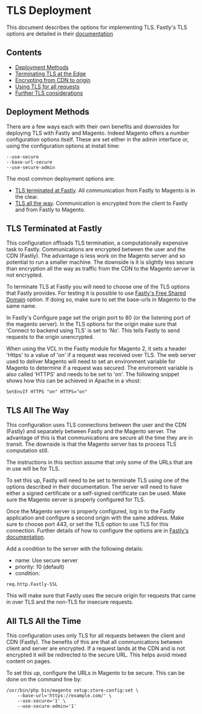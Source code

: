 # TLS Deployment

This document describes the options for implementing TLS. Fastly's TLS options
are detailed in their [documentation](https://docs.fastly.com/guides/securing-communications/ordering-a-paid-tls-option)

## Contents

- [Deployment Methods](#deployment-methods)
- [Terminating TLS at the Edge](#tls-terminated-at-fastly)
- [Encrypting from CDN to origin](#tls-all-the-way)
- [Using TLS for all requests](#all-tls-all-the-time)
- [Further TLS considerations](#further-tls-considerations)

## Deployment Methods

There are a few ways each with their own benefits and downsides for deploying
TLS with Fastly and Magento. Indeed Magento offers a number configuration
options itself. These are set either in the admin interface or, using the
configuration options at install time:

```
--use-secure
--base-url-secure
--use-secure-admin
```

The most common deployment options are:

- [TLS terminated at Fastly](#tls-terminated-at-fastly). All communication from
  Fastly to Magento is in the clear.
- [TLS all the way](#tls-all-the-way). Communication is encrypted from the
  client to Fastly and from Fastly to Magento.

## TLS Terminated at Fastly

This configuration offloads TLS termination, a computationally expensive task
to Fastly. Communications are encrypted between the user and the CDN (Fastly).
The advantage is less work on the Magento server and so potential to run a
smaller machine. The downside is it is slightly less secure than encryption all
the way as traffic from the CDN to the Magento server is not encrypted.

To terminate TLS at Fastly you will need to choose one of the TLS options that
Fastly provides. For testing it is possible to use
[Fastly's Free Shared Domain](https://docs.fastly.com/guides/securing-communications/setting-up-free-tls)
option. If doing so, make sure to set the base-urls in Magento to the same name.

In Fastly's Configure page set the origin port to 80 (or the listening port of
the magento server). In the TLS options for the origin make sure that 'Connect
to backend using TLS' is set to 'No'. This tells Fastly to send requests to the
origin unencrypted.

When using the VCL in the Fastly module for Magento 2, it sets a header 'Https'
to a value of 'on' if a request was received over TLS. The web server used to
deliver Magento will need to set an environment variable for Magento to
determine if a request was secured. The enviroment variable is also called
'HTTPS' and needs to be set to 'on'. The following snippet shows how this can be
achieved in Apache in a vhost:

```
SetEnvIf HTTPS "on" HTTPS="on"
```

## TLS All The Way

This configuration uses TLS connections between the user and the CDN (Fastly)
and separately between Fastly and the Magento server. The advantage of this is
that communications are secure all the time they are in transit. The downside
is that the Magento server has to process TLS computation still.

The instructions in this section assume that only some of the URLs that are in
use will be for TLS.

To set this up, Fastly will need to be set to terminate TLS using one of the
options described in their documentation. The server will need to have either a
signed certificate or a self-signed certificate can be used. Make sure the
Magento server is properly configured for TLS.

Once the Magento server is properly configured, log in to the Fastly
application and configure a second origin with the same address. Make sure to
choose port 443, or set the TLS option to use TLS for this connection. Further
details of how to configure the options are in
[Fastly's documentation](https://docs.fastly.com/guides/securing-communications/connecting-to-origins-over-tls).

Add a condition to the server with the following details:

- name: Use secure server
- priority: 10 (default)
- condition:

```
req.http.Fastly-SSL
```

This will make sure that Fastly uses the secure origin for requests that came
in over TLS and the non-TLS for insecure requests.

## All TLS All the Time

This configuration uses only TLS for all requests between the client and CDN (Fastly). The benefits of this are that all communications between client and server are encrypted. If a request lands at the CDN and is not encrypted it will be redirected to the secure URL. This helps avoid mixed content on pages.

To set this up, configure the URLs in Magento to be secure. This can be done on the command line by:

```
/usr/bin/php bin/magento setup:store-config:set \
    --base-url='https://example.com/' \
    --use-secure='1' \
    --use-secure-admin='1'
```

